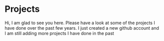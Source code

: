 # Projects
Hi, I am glad to see you here. Please have a look at some of the projects I have done over the past few years. I just created a new github account and I am still adding more projects I have done in the past

